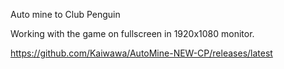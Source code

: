 Auto mine to Club Penguin

Working with the game on fullscreen in 1920x1080 monitor.


https://github.com/Kaiwawa/AutoMine-NEW-CP/releases/latest

